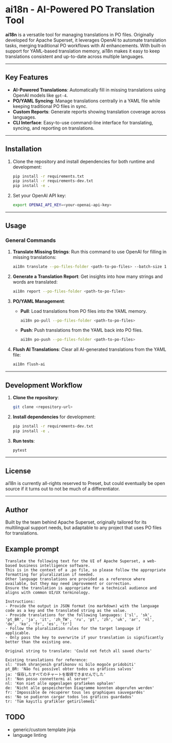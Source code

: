 
# ai18n - AI-Powered PO Translation Tool

**ai18n** is a versatile tool for managing translations in PO files. Originally developed for Apache Superset, it leverages OpenAI to automate translation tasks, merging traditional PO workflows with AI enhancements. With built-in support for YAML-based translation memory, ai18n makes it easy to keep translations consistent and up-to-date across multiple languages.

---

## Key Features

- **AI-Powered Translations**: Automatically fill in missing translations using OpenAI models like `gpt-4`.
- **PO/YAML Syncing**: Manage translations centrally in a YAML file while keeping traditional PO files in sync.
- **Custom Reports**: Generate reports showing translation coverage across languages.
- **CLI Interface**: Easy-to-use command-line interface for translating, syncing, and reporting on translations.

---

## Installation

1. Clone the repository and install dependencies for both runtime and development:

    ```bash
    pip install -r requirements.txt
    pip install -r requirements-dev.txt
    pip install -e .
    ```

2. Set your OpenAI API key:

    ```bash
    export OPENAI_API_KEY=<your-openai-api-key>
    ```

---

## Usage

### General Commands

1. **Translate Missing Strings**:
    Run this command to use OpenAI for filling in missing translations:

    ```bash
    ai18n translate --po-files-folder <path-to-po-files> --batch-size 10 --temperature 0.5
    ```

2. **Generate a Translation Report**:
    Get insights into how many strings and words are translated:

    ```bash
    ai18n report --po-files-folder <path-to-po-files>
    ```

3. **PO/YAML Management**:
    - **Pull**: Load translations from PO files into the YAML memory.

      ```bash
      ai18n po-pull --po-files-folder <path-to-po-files>
      ```

    - **Push**: Push translations from the YAML back into PO files.

      ```bash
      ai18n po-push --po-files-folder <path-to-po-files>
      ```

4. **Flush AI Translations**:
    Clear all AI-generated translations from the YAML file:

    ```bash
    ai18n flush-ai
    ```

---

## Development Workflow

1. **Clone the repository**:

    ```bash
    git clone <repository-url>
    ```

2. **Install dependencies** for development:

    ```bash
    pip install -r requirements-dev.txt
    pip install -e .
    ```

3. **Run tests**:

    ```bash
    pytest
    ```

---

## License

ai18n is currently all-rights reserved to Preset, but could eventually be open source if it
turns out to not be much of a differentiator.

---

## Author

Built by the team behind Apache Superset, originally tailored for its multilingual support needs, but adaptable to any project that uses PO files for translations.


## Example prompt
```
Translate the following text for the UI of Apache Superset, a web-based business intelligence software.
This is in the context of a .po file, so please follow the appropriate formatting for pluralization if needed.
Other language translations are provided as a reference where available, but they may need improvement or correction.
Ensure the translation is appropriate for a technical audience and aligns with common UI/UX terminology.

Instructions:
- Provide the output in JSON format (no markdown) with the language code as a key and the translated string as the value.
- Provide translations for the following languages: ['sl', 'sk', 'pt_BR', 'ja', 'it', 'zh_TW', 'ru', 'pt', 'zh', 'uk', 'ar', 'nl', 'de', 'ko', 'fr', 'es', 'tr']
- Follow the pluralization rules for the target language if applicable.
- Only pass the key to overwrite if your translation is significantly better than the existing one.

Original string to translate: 'Could not fetch all saved charts'

Existing translations for reference:
sl: 'Vseh shranjenih grafikonov ni bilo mogoče pridobiti'
pt_BR: 'Não foi possível obter todos os gráficos salvos'
ja: '保存したすべてのチャートを取得できませんでした'
it: 'Non posso connettermi al server'
nl: 'Kon niet alle opgeslagen grafieken ophalen'
de: 'Nicht alle gespeicherten Diagramme konnten abgerufen werden'
fr: 'Impossible de récupérer tous les graphiques sauvegardés'
es: 'No se pudieron cargar todos los gráficos guardados'
tr: 'Tüm kayıtlı grafikler getirilemedi'
```

## TODO
- generic/custom template jinja
- language linting
